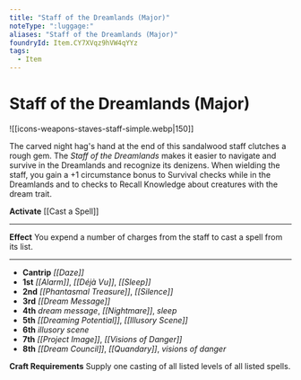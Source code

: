 ```yaml
---
title: "Staff of the Dreamlands (Major)"
noteType: ":luggage:"
aliases: "Staff of the Dreamlands (Major)"
foundryId: Item.CY7XVqz9hVW4qYYz
tags:
  - Item
---
```


# Staff of the Dreamlands (Major)
![[icons-weapons-staves-staff-simple.webp|150]]

The carved night hag's hand at the end of this sandalwood staff clutches a rough gem. The _Staff of the Dreamlands_ makes it easier to navigate and survive in the Dreamlands and recognize its denizens. When wielding the staff, you gain a +1 circumstance bonus to Survival checks while in the Dreamlands and to checks to Recall Knowledge about creatures with the dream trait.

**Activate** [[Cast a Spell]]

* * *

**Effect** You expend a number of charges from the staff to cast a spell from its list.

* * *

*   **Cantrip** _[[Daze]]_
*   **1st** _[[Alarm]]_, _[[Déjà Vu]]_, _[[Sleep]]_
*   **2nd** _[[Phantasmal Treasure]]_, _[[Silence]]_
*   **3rd** _[[Dream Message]]_
*   **4th** _dream message_, _[[Nightmare]]_, _sleep_
*   **5th** _[[Dreaming Potential]]_, _[[Illusory Scene]]_
*   **6th** _illusory scene_
*   **7th** _[[Project Image]]_, _[[Visions of Danger]]_
*   **8th** _[[Dream Council]]_, _[[Quandary]]_, _visions of danger_

**Craft Requirements** Supply one casting of all listed levels of all listed spells.
